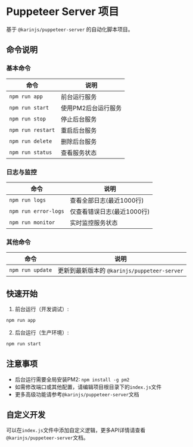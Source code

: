 # Puppeteer Server 项目

基于 `@karinjs/puppeteer-server` 的自动化脚本项目。

## 命令说明

### 基本命令

| 命令              | 说明                |
| ----------------- | ------------------- |
| `npm run app`     | 前台运行服务        |
| `npm run start`   | 使用PM2后台运行服务 |
| `npm run stop`    | 停止后台服务        |
| `npm run restart` | 重启后台服务        |
| `npm run delete`  | 删除后台服务        |
| `npm run status`  | 查看服务状态        |

### 日志与监控

| 命令                 | 说明                       |
| -------------------- | -------------------------- |
| `npm run logs`       | 查看全部日志(最近1000行)   |
| `npm run error-logs` | 仅查看错误日志(最近1000行) |
| `npm run monitor`    | 实时监控服务状态           |

### 其他命令

| 命令             | 说明                                         |
| ---------------- | -------------------------------------------- |
| `npm run update` | 更新到最新版本的 `@karinjs/puppeteer-server` |

## 快速开始

1. 前台运行（开发调试）:
```bash
npm run app
```

2. 后台运行（生产环境）:
```bash
npm run start
```

## 注意事项

- 后台运行需要全局安装PM2: `npm install -g pm2`
- 如需修改端口或其他配置，请编辑项目根目录下的`index.js`文件
- 更多高级功能请参考`@karinjs/puppeteer-server`文档

## 自定义开发

可以在`index.js`文件中添加自定义逻辑，更多API详情请查看`@karinjs/puppeteer-server`文档。 